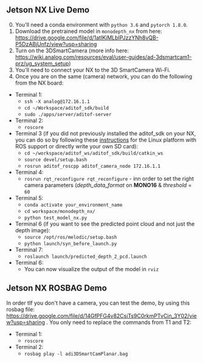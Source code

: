 ## Jetson NX Live Demo
0. You'll need a conda environment with `python 3.6` and `pytorch 1.8.0`.
1. Download the pretrained model in `monodepth_nx` from here: https://drive.google.com/file/d/1atIKjMLbIPJzzYNh8vQB-P5DzABjUnfz/view?usp=sharing
2. Turn on the 3DSmartCamera (more info here: https://wiki.analog.com/resources/eval/user-guides/ad-3dsmartcam1-prz/ug_system_setup)
3. You'll need to connect your NX to the 3D SmartCamera Wi-Fi.
4. Once you are on the same (camera) network, you can do the following from the NX board:
- Terminal 1:
  - `ssh -X analog@172.16.1.1`
  - `cd ~/Workspace/aditof_sdk/build`
  - `sudo ./apps/server/aditof-server`
- Terminal 2:
  - `roscore`
- Terminal 3 (if you did not previously installed the aditof_sdk on your NX, you can do so by following these [instructions](https://github.com/analogdevicesinc/aditof_sdk) for the Linux platform with ROS support or directly write your own SD card):
  - `cd ~/workspace/aditof_ws/aditof_sdk/build/catkin_ws`
  - `source devel/setup.bash`
  - `rosrun aditof_roscpp aditof_camera_node 172.16.1.1`
- Terminal 4:
  - `rosrun rqt_reconfigure rqt_reconfigure` - inn order to set the right camera parameters (_depth_data_format_ on **MONO16** & _threshold_ = `60`
- Terminal 5:
  - `conda activate your_environment_name`
  - `cd workspace/monodepth_nx/`
  - `python test_model_nx.py`
- Terminal 6 (if you want to see the predicted point cloud and not just the depth image):
  - `source /opt/ros/melodic/setup.bash`
  - `python launch/syn_before_launch.py`
- Terminal 7:
  - `roslaunch launch/predicted_depth_2_pcd.launch` 
- Terminal 6:
  - You can now visualize the output of the model in `rviz` 

## Jetson NX ROSBAG Demo
In order tIf you don't have a camera, you can test the demo, by using this rosbag file: https://drive.google.com/file/d/14GfPFG4v82CsiTs9C0rkmPTvCin_3Y02/view?usp=sharing .
You only need to replace the commands from T1 and T2:
- Terminal 1:
  - `roscore`
- Terminal 2:
  - `rosbag play -l adi3DSmartCamPlanar.bag`
